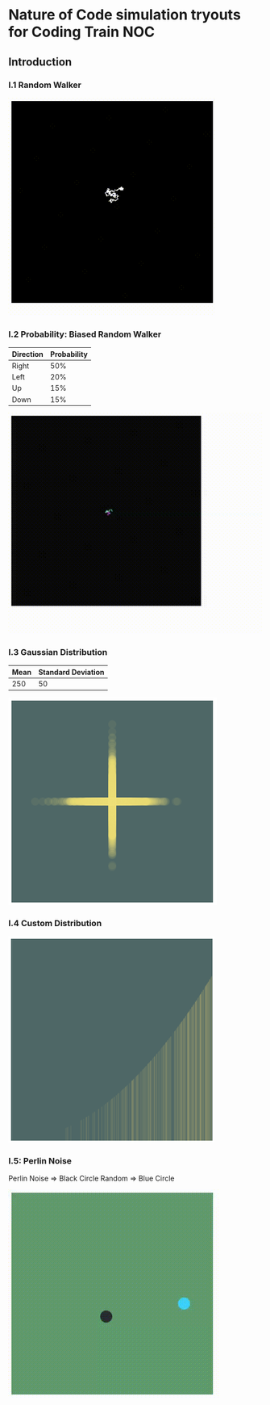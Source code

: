 # Nature of Code simulation tryouts for Coding Train NOC

## Introduction

### I.1 Random Walker
![Random Walker](./I.1/RandomWalker/random-walker.gif "Random Walker")

### I.2 Probability: Biased Random Walker

| Direction | Probability |
| ----------- | ----------- |
| Right | 50% |
| Left | 20% |
| Up | 15% |
| Down | 15% |

![Random Walker](./I.2/Probability/BiasedRandomWalker/biased-random-walker.gif "Random Walker")


### I.3 Gaussian Distribution
| Mean | Standard Deviation |
| ----------- | ----------- |
| 250 | 50 |

![Gaussian Distribution](./I.3/GaussianDistribution/GaussianDistribution.png "Gaussian Distribution")


### I.4 Custom Distribution

![Custom Distribution](./I.4/CustomDistribution/CustomDistribution.png "Custom Distribution")


### I.5: Perlin Noise

Perlin Noise => Black Circle
Random => Blue Circle

![Perlin Noise](./I.5/PerlinNoise/PerlinNoise.gif "Perlin Noise")